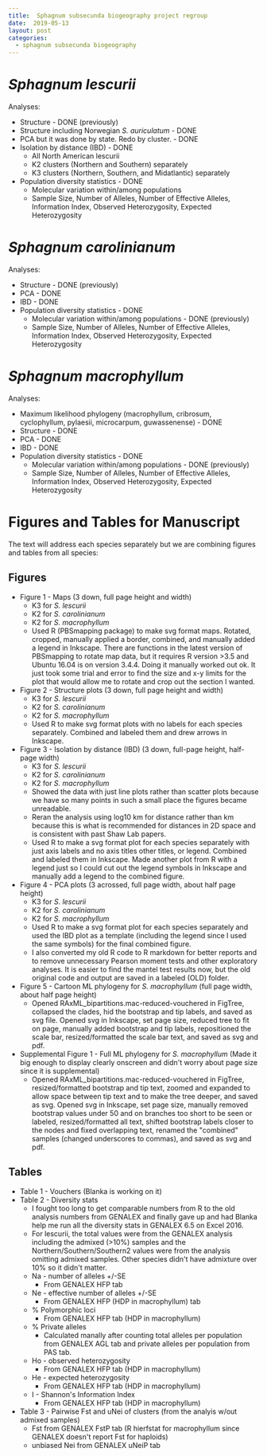 ```yaml
---
title:  Sphagnum subsecunda biogeography project regroup
date:  2019-05-13
layout: post
categories:
  - sphagnum subsecunda biogeography
---
```


# _Sphagnum lescurii_

Analyses:
  * Structure - DONE (previously)
  * Structure including Norwegian _S. auriculatum_ - DONE
  * PCA but it was done by state. Redo by cluster. - DONE
  * Isolation by distance (IBD) - DONE
    - All North American lescurii
    - K2 clusters (Northern and Southern) separately
    - K3 clusters (Northern, Southern, and Midatlantic) separately
  * Population diversity statistics - DONE
    - Molecular variation within/among populations
    - Sample Size, Number of Alleles, Number of Effective Alleles, Information Index, Observed Heterozygosity, Expected Heterozygosity

# _Sphagnum carolinianum_

Analyses:
  * Structure - DONE (previously)
  * PCA - DONE
  * IBD - DONE
  * Population diversity statistics - DONE
    - Molecular variation within/among populations - DONE (previously)
    - Sample Size, Number of Alleles, Number of Effective Alleles, Information Index, Observed Heterozygosity, Expected Heterozygosity

# _Sphagnum macrophyllum_

Analyses:
  * Maximum likelihood phylogeny (macrophyllum, cribrosum, cyclophyllum, pylaesii, microcarpum, guwassenense) - DONE
  * Structure - DONE
  * PCA - DONE
  * IBD - DONE
  * Population diversity statistics - DONE
    - Molecular variation within/among populations - DONE (previously)
    - Sample Size, Number of Alleles, Number of Effective Alleles, Information Index, Observed Heterozygosity, Expected Heterozygosity

# Figures and Tables for Manuscript

The text will address each species separately but we are combining figures and tables from all species:

## Figures

  * Figure 1 - Maps (3 down, full page height and width)
    - K3 for _S. lescurii_
    - K2 for _S. carolinianum_
    - K2 for _S. macrophyllum_
    - Used R (PBSmapping package) to make svg format maps. Rotated, cropped, manually applied a border, combined, and manually added a legend in Inkscape. There are functions in the latest version of PBSmapping to rotate map data, but it requires R version >3.5 and Ubuntu 16.04 is on version 3.4.4. Doing it manually worked out ok. It just took some trial and error to find the size and x-y limits for the plot that would allow me to rotate and crop out the section I wanted.
  * Figure 2 - Structure plots (3 down, full page height and width)
    - K3 for _S. lescurii_
    - K2 for _S. carolinianum_
    - K2 for _S. macrophyllum_
    - Used R to make svg format plots with no labels for each species separately. Combined and labeled them and drew arrows in Inkscape.
  * Figure 3 - Isolation by distance (IBD) (3 down, full-page height, half-page width)
    - K3 for _S. lescurii_
    - K2 for _S. carolinianum_
    - K2 for _S. macrophyllum_
    - Showed the data with just line plots rather than scatter plots because we have so many points in such a small place the figures became unreadable.
    - Reran the analysis using log10 km for distance rather than km because this is what is recommended for distances in 2D space and is consistent with past Shaw Lab papers.
    - Used R to make a svg format plot for each species separately with just axis labels and no axis titles other titles, or legend. Combined and labeled them in Inkscape. Made another plot from R with a legend just so I could cut out the legend symbols in Inkscape and manually add a legend to the combined figure.
  * Figure 4 - PCA plots (3 acrossed, full page width, about half page height)
    - K3 for _S. lescurii_
    - K2 for _S. carolinianum_
    - K2 for _S. macrophyllum_
    - Used R to make a svg format plot for each species separately and used the IBD plot as a template (including the legend since I used the same symbols) for the final combined figure.
    - I also converted my old R code to R markdown for better reports and to remove unnecessary Pearson moment tests and other exploratory analyses. It is easier to find the mantel test results now, but the old original code and output are saved in a labeled (OLD) folder.
  * Figure 5 - Cartoon ML phylogeny for _S. macrophyllum_ (full page width, about half page height)
    - Opened RAxML_bipartitions.mac-reduced-vouchered in FigTree, collapsed the clades, hid the bootstrap and tip labels, and saved as svg file. Opened svg in Inkscape, set page size, reduced tree to fit on page, manually added bootstrap and tip labels, repositioned the scale bar, resized/formatted the scale bar text, and saved as svg and pdf.
  * Supplemental Figure 1 - Full ML phylogeny for _S. macrophyllum_ (Made it big enough to display clearly onscreen and didn't worry about page size since it is supplemental)
    - Opened RAxML_bipartitions.mac-reduced-vouchered in FigTree, resized/formatted bootstrap and tip text, zoomed and expanded to allow space between tip text and to make the tree deeper, and saved as svg. Opened svg in Inkscape, set page size, manually removed bootstrap values under 50 and on branches too short to be seen or labeled, resized/formatted all text, shifted bootstrap labels closer to the nodes and fixed overlapping text, renamed the "combined" samples (changed underscores to commas), and saved as svg and pdf.


## Tables

  * Table 1 - Vouchers (Blanka is working on it)
  * Table 2 - Diversity stats
    - I fought too long to get comparable numbers from R to the old analysis numbers from GENALEX and finally gave up and had Blanka help me run all the diversity stats in GENALEX 6.5 on Excel 2016.
    - For lescurii, the total values were from the GENALEX analysis including the admixed (>10%) samples and the Northern/Southern/Southern2 values were from the analysis omitting admixed samples. Other species didn't have admixture over 10% so it didn't matter.
    - Na - number of alleles +/-SE
      - From GENALEX HFP tab
    - Ne - effective number of alleles +/-SE
      - From GENALEX HFP (HDP in macrophyllum) tab
    - % Polymorphic loci
      - From GENALEX HFP tab (HDP in macrophyllum)
    - % Private alleles
      - Calculated manally after counting total alleles per population from GENALEX AGL tab and private alleles per population from PAS tab.
    - Ho - observed heterozygosity
      - From GENALEX HFP tab (HDP in macrophyllum)
    - He - expected heterozygosity
      - From GENALEX HFP tab (HDP in macrophyllum)
    - I - Shannon's Information Index
      - From GENALEX HFP tab (HDP in macrophyllum)
  * Table 3 - Pairwise Fst and uNei of clusters (from the analyis w/out admixed samples)
      - Fst from GENALEX FstP tab (R hierfstat for macrophyllum since GENALEX doesn't report Fst for haploids)
      - unbiased Nei from GENALEX uNeiP tab
